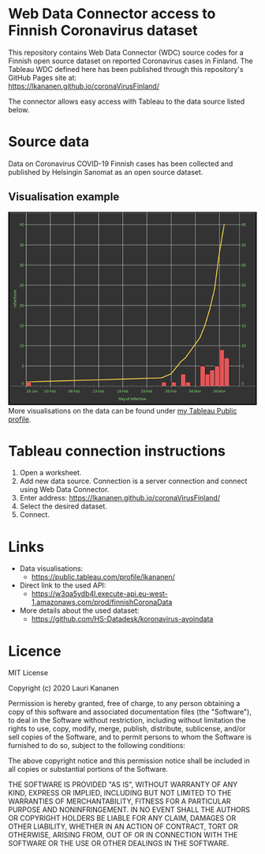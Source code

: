 # Web Data Connector access to Finnish Coronavirus dataset
This repository contains Web Data Connector (WDC) source codes for a Finnish open source dataset on reported Coronavirus cases in Finland. The Tableau WDC defined here has been published through this repository's GitHub Pages site at:  
https://lkananen.github.io/coronaVirusFinland/

The connector allows easy access with Tableau to the data source listed below.

# Source data
Data on Coronavirus COVID-19 Finnish cases has been collected and published by Helsingin Sanomat as an open source dataset.

## Visualisation example

![Infections](./docs/img/visualisation_example.png)  
More visualisations on the data can be found under [my Tableau Public profile](https://public.tableau.com/profile/lkananen/).

# Tableau connection instructions
1. Open a worksheet.
2. Add new data source. Connection is a server connection and connect using Web Data Connector.
3. Enter address: https://lkananen.github.io/coronaVirusFinland/
4. Select the desired dataset.
5. Connect.

# Links
- Data visualisations:
  - https://public.tableau.com/profile/lkananen/
- Direct link to the used API:  
  - https://w3qa5ydb4l.execute-api.eu-west-1.amazonaws.com/prod/finnishCoronaData
- More details about the used dataset:  
  - https://github.com/HS-Datadesk/koronavirus-avoindata

# Licence
MIT License

Copyright (c) 2020 Lauri Kananen

Permission is hereby granted, free of charge, to any person obtaining a copy
of this software and associated documentation files (the "Software"), to deal
in the Software without restriction, including without limitation the rights
to use, copy, modify, merge, publish, distribute, sublicense, and/or sell
copies of the Software, and to permit persons to whom the Software is
furnished to do so, subject to the following conditions:

The above copyright notice and this permission notice shall be included in all
copies or substantial portions of the Software.

THE SOFTWARE IS PROVIDED "AS IS", WITHOUT WARRANTY OF ANY KIND, EXPRESS OR
IMPLIED, INCLUDING BUT NOT LIMITED TO THE WARRANTIES OF MERCHANTABILITY,
FITNESS FOR A PARTICULAR PURPOSE AND NONINFRINGEMENT. IN NO EVENT SHALL THE
AUTHORS OR COPYRIGHT HOLDERS BE LIABLE FOR ANY CLAIM, DAMAGES OR OTHER
LIABILITY, WHETHER IN AN ACTION OF CONTRACT, TORT OR OTHERWISE, ARISING FROM,
OUT OF OR IN CONNECTION WITH THE SOFTWARE OR THE USE OR OTHER DEALINGS IN THE
SOFTWARE.
